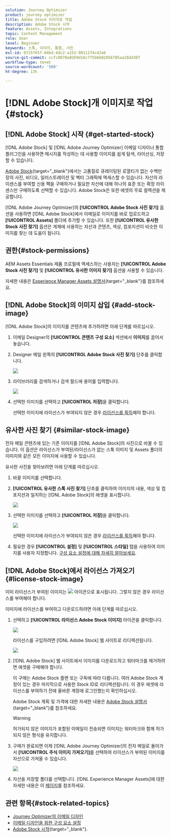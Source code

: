 ```yaml
---
solution: Journey Optimizer
product: journey optimizer
title: Adobe Stock 이미지로 작업
description: Adobe Stock 시작
feature: Assets, Integrations
topic: Content Management
role: User
level: Beginner
keywords: 스톡, 이미지, 통합, 사진
exl-id: 0715f65f-04bd-4dc2-a152-98111f4c42e6
source-git-commit: ccfc0870a8d59d16c7f5b6b02856785aa28dd307
workflow-type: tm+mt
source-wordcount: '569'
ht-degree: 13%

---
```


# [!DNL Adobe Stock]개 이미지로 작업 {#stock}

## [!DNL Adobe Stock] 시작 {#get-started-stock}

[!DNL Adobe Stock] 및 [!DNL Adobe Journey Optimizer] 이메일 디자이너 통합 플러그인을 사용하면 메시지를 작성하는 데 사용할 이미지를 쉽게 탐색, 라이선싱, 저장할 수 있습니다.

[Adobe Stock](https://helpx.adobe.com/stock/get-started.html){target="_blank"}에서는 고품질로 큐레이팅된 로열티가 없는 수백만 장의 사진, 비디오, 일러스트레이션 및 벡터 그래픽에 액세스할 수 있습니다. 자산의 라이센스를 부여할 신용 팩을 구매하거나 필요한 자산에 대해 하나의 표준 또는 확장 라이센스만 구매하도록 선택할 수 있습니다. Adobe Stock은 또한 에셋의 무료 컬렉션을 제공합니다.

[!DNL Adobe Journey Optimizer]의 **[!UICONTROL Adobe Stock 사진 찾기]** 옵션을 사용하면 [!DNL Adobe Stock]에서 이메일로 이미지를 바로 업로드하고 **[!UICONTROL Assets]** 폴더에 추가할 수 있습니다. 또한 **[!UICONTROL 유사한 Stock 사진 찾기]** 옵션은 게재에 사용하는 자산과 콘텐츠, 색상, 컴포지션이 비슷한 이미지를 찾는 데 도움이 됩니다.

## 권한{#stock-permissions}

AEM Assets Essentials 제품 프로필에 액세스하는 사용자는 **[!UICONTROL Adobe Stock 사진 찾기]** 및 **[!UICONTROL 유사한 이미지 찾기]** 옵션을 사용할 수 있습니다.

자세한 내용은 [Experience Manager Assets 설명서](https://experienceleague.adobe.com/docs/experience-manager-assets-essentials/help/get-started-admins/deploy-administer.html#add-users-to-essentials){target="_blank"}를 참조하세요.

## [!DNL Adobe Stock]의 이미지 삽입 {#add-stock-image}

[!DNL Adobe Stock]의 이미지를 콘텐츠에 추가하려면 아래 단계를 따르십시오.

1. 이메일 Designer의 **[!UICONTROL 콘텐츠 구성 요소]** 섹션에서 **이미지**&#x200B;를 끌어서 놓습니다.

1. Designer 메일 왼쪽의 **[!UICONTROL Adobe Stock 사진 찾기]** 단추를 클릭합니다.

   ![](assets/stock-find-photos.png)

1. 라이브러리를 검색하거나 검색 필드에 용어를 입력합니다.

   ![](assets/stock-select-from-lib.png)

1. 선택한 이미지를 선택하고 **[!UICONTROL 저장]**&#x200B;을 클릭합니다.

   선택한 이미지에 라이선스가 부여되지 않은 경우 [라이선스를 획득](#license-stock-image)해야 합니다.

## 유사한 사진 찾기 {#similar-stock-image}

전자 메일 콘텐츠에 있는 기존 이미지를 [!DNL Adobe Stock]의 사진으로 바꿀 수 있습니다. 이 옵션은 라이선스가 부여된/라이선스가 없는 스톡 이미지 및 Assets 폴더의 이미지와 같은 모든 이미지에 사용할 수 있습니다.

유사한 사진을 찾아보려면 아래 단계를 따르십시오.

1. 바꿀 이미지를 선택합니다.
1. **[!UICONTROL 유사한 스톡 사진 찾기]** 단추를 클릭하여 이미지의 내용, 색상 및 컴포지션과 일치하는 [!DNL Adobe Stock]의 에셋을 표시합니다.

   ![](assets/stock-similar.png)

1. 선택한 이미지를 선택하고 **[!UICONTROL 저장]**&#x200B;을 클릭합니다.

   ![](assets/stock-similar-results.png)

   선택한 이미지에 라이선스가 부여되지 않은 경우 [라이선스를 획득](#license-stock-image)해야 합니다.

1. 필요한 경우 **[!UICONTROL 설정]** 및 **[!UICONTROL 스타일]** 탭을 사용하여 이미지를 사용자 지정합니다. [구성 요소 설정에 대해 자세히 알아보세요](../email/content-components.md).

## [!DNL Adobe Stock]에서 라이선스 가져오기 {#license-stock-image}

이미 라이선스가 부여된 이미지는 ![](assets/stock_10.png) 아이콘으로 표시됩니다. 그렇지 않은 경우 라이선스를 부여해야 합니다.

이미지에 라이선스를 부여하고 다운로드하려면 아래 단계를 따르십시오.

1. 선택하고 **[!UICONTROL 라이선스 Adobe Stock 이미지]** 아이콘을 클릭합니다.

   ![](assets/stock-license-icon.png)

   라이선스를 구입하려면 [!DNL Adobe Stock] 웹 사이트로 리디렉션됩니다.

   ![](assets/stock-license-photo.png)

1. [!DNL Adobe Stock] 웹 사이트에서 이미지를 다운로드하고 워터마크를 제거하려면 에셋을 구매해야 합니다.

   이 구매는 Adobe Stock 플랜 또는 구독에 따라 다릅니다. 여러 Adobe Stock 계정이 있는 경우 마지막으로 사용한 Stock ID로 리디렉션됩니다. 이 경우 에셋에 라이선스를 부여하기 전에 올바른 계정에 로그인했는지 확인하십시오.

   Adobe Stock 계획 및 가격에 대한 자세한 내용은 [Adobe Stock 설명서](https://stock.adobe.com/plans){target="_blank"}를 참조하세요.

   >[!WARNING]
   > 허가되지 않은 이미지가 포함된 이메일이 전송되면 이미지는 워터마크와 함께 허가되지 않은 형식을 유지합니다.

1. 구매가 완료되면 이제 [!DNL Adobe Journey Optimizer]의 전자 메일로 돌아가서 **[!UICONTROL 주식 이미지 가져오기]**&#x200B;를 선택하여 라이선스가 부여된 이미지를 자산으로 가져올 수 있습니다.

   ![](assets/stock_6.png)

1. 자산을 저장할 폴더를 선택합니다. [!DNL Experience Manager Assets]에 대한 자세한 내용은 이 [페이지](assets.md#get-started-assets)를 참조하세요.

## 관련 항목{#stock-related-topics}

* [Journey Optimizer의 이메일 디자인](../email/get-started-email-design.md)
* [이메일 디자인을 위한 구성 요소 설정](../email/content-components.md)
* [Adobe Stock 시작](https://helpx.adobe.com/stock/get-started.html){target="_blank"}.

